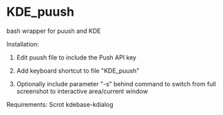 KDE_puush
=========

bash wrapper for puush and KDE

Installation:

1. Edit puush file to include the Push API key

2. Add keyboard shortcut to file "KDE_puush"

3. Optionally include parameter "-s" behind command to switch from full screenshot to interactive area/current window

Requirements:
Scrot
kdebase-kdialog
